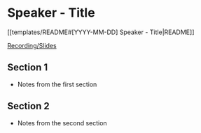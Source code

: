 # Speaker - Title

[[templates/README#[YYYY-MM-DD] Speaker - Title|README]]

[Recording/Slides](https://www.youtube.com/)

## Section 1

- Notes from the first section

## Section 2

- Notes from the second section
